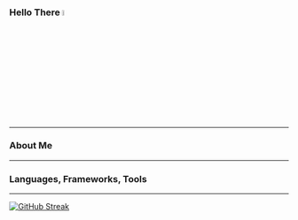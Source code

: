 ### Hello There <img src="https://media.giphy.com/media/hvRJCLFzcasrR4ia7z/giphy.gif" width="5%">

---
### About Me

---
### Languages, Frameworks, Tools

---
[![GitHub Streak](http://github-readme-streak-stats.herokuapp.com?user=anand-dev-parekh&theme=tokyonight)](https://git.io/streak-stats)
